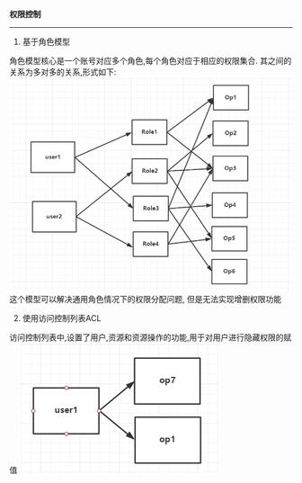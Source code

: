 
**权限控制**

---
1. 基于角色模型

角色模型核心是一个账号对应多个角色,每个角色对应于相应的权限集合.
其之间的关系为多对多的关系,形式如下:
![RABC](img/基于角色的权限设计.png)
这个模型可以解决通用角色情况下的权限分配问题, 但是无法实现增删权限功能

2. 使用访问控制列表ACL

访问控制列表中,设置了用户,资源和资源操作的功能,用于对用户进行隐藏权限的赋值
![acl](img/ACL权限.png)

